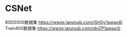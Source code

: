 # CSNet
BSDS500数据集 https://wwze.lanzoub.com/iSHGy1awao6j  
Train400数据集 https://wwze.lanzoub.com/idnZP1awaq3i  
